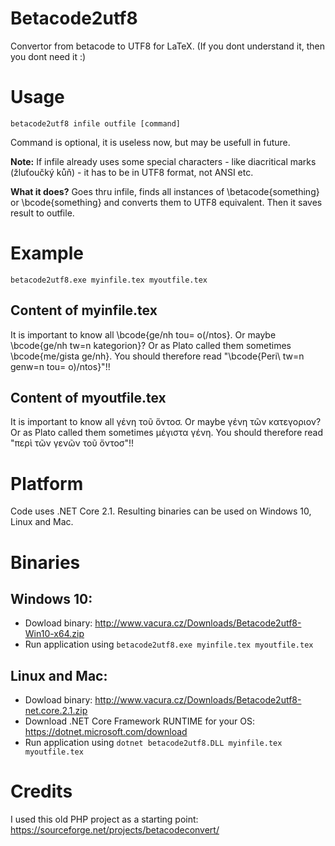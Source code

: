 # Betacode2utf8
Convertor from betacode to UTF8 for LaTeX.
(If you dont understand it, then you dont need it :)

# Usage 
`betacode2utf8 infile outfile [command]`

Command is optional, it is useless now, but may be usefull in future.

**Note:** If infile already uses some special characters - like diacritical marks (žluťoučký kůň) - it has to be in UTF8 format, not ANSI etc.

**What it does?** Goes thru infile, finds all instances of \betacode{something} or \bcode{something} and converts them to UTF8 equivalent. Then it saves result to outfile.

# Example 
`betacode2utf8.exe myinfile.tex myoutfile.tex`

## Content of myinfile.tex
It is important to know all \bcode{ge/nh tou= o(/ntos}. Or maybe \bcode{ge/nh tw=n kategorion}? Or as Plato called them sometimes \bcode{me/gista ge/nh}. You should therefore read "\bcode{Peri\ tw=n genw=n tou= o)/ntos}"!!

## Content of myoutfile.tex
It is important to know all γένη τοῦ ὅντοσ. Or maybe γένη τῶν κατεγοριον? Or as Plato called them sometimes μέγιστα γένη. You should therefore read "περὶ τῶν γενῶν τοῦ ὄντοσ"!!

# Platform
Code uses .NET Core 2.1.
Resulting binaries can be used on Windows 10, Linux and Mac.

# Binaries
## Windows 10: 
* Dowload binary: http://www.vacura.cz/Downloads/Betacode2utf8-Win10-x64.zip
* Run application using `betacode2utf8.exe myinfile.tex myoutfile.tex`

## Linux and Mac:
* Dowload binary: http://www.vacura.cz/Downloads/Betacode2utf8-net.core.2.1.zip
* Download .NET Core Framework RUNTIME for your OS: https://dotnet.microsoft.com/download
* Run application using `dotnet betacode2utf8.DLL myinfile.tex myoutfile.tex`

# Credits
I used this old PHP project as a starting point:
https://sourceforge.net/projects/betacodeconvert/
